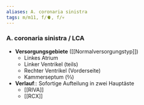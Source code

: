 ```yaml
---
aliases: A. coronaria sinistra
tags: m/m11, f/🫀, f/💀
---
```

### A. coronaria sinistra / LCA
- **Versorgungsgebiete** ([[Normalversorgungstyp]])
	- Linkes Atrium
	- Linker Ventrikel (teils)
	- Rechter Ventrikel (Vorderseite)
	- Kammerseptum (⅔)
- **Verlauf**:: Sofortige Aufteilung in zwei Hauptäste
	- [[RIVA]]
	- [[RCX]]